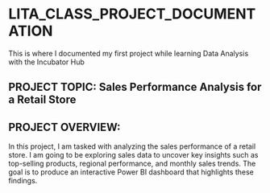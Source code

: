# LITA_CLASS_PROJECT_DOCUMENTATION
This is where I documented my first project while learning Data Analysis with the Incubator Hub

## PROJECT TOPIC: Sales Performance Analysis for a Retail Store
## PROJECT OVERVIEW: 
In this project, I am tasked with analyzing the sales performance of a retail store. 
I am going to be exploring sales data to uncover key insights such as top-selling products, regional performance, and monthly sales trends.
The goal is to produce an interactive Power BI dashboard that highlights these findings.
